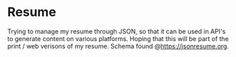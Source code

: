 # Resume
Trying to manage my resume through JSON, so that it can be used in API's to generate content on various platforms.  Hoping that this will be part of the print / web verisons of my resume.  Schema found @https://jsonresume.org. 
